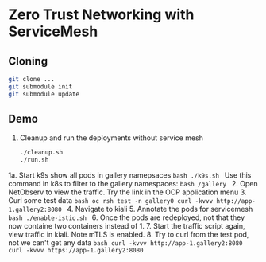 # Zero Trust Networking with ServiceMesh

## Cloning

```bash
git clone ...
git submodule init
git submodule update
```

## Demo

1. Cleanup and run the deployments without service mesh
    ```bash
    ./cleanup.sh
    ./run.sh
    ```
1a. Start k9s show all pods in gallery namepsaces
    ```bash
    ./k9s.sh
    ```
    Use this command in k8s to filter to the gallery namespaces:
    ```bash
    /gallery
    ```
2. Open NetObserv to view the traffic. Try the link in the OCP application menu
3. Curl some test data
    ```bash
    oc rsh test -n gallery0
    curl -kvvv http://app-1.gallery2:8080
    ```
4. Navigate to kiali
5. Annotate the pods for servicemesh
    ```bash
    ./enable-istio.sh
    ```
6. Once the pods are redeployed, not that they now containe two containers instead of 1.
7. Start the traffic script again, view traffic in kiali. Note mTLS is enabled.
8. Try to curl from the test pod, not we can't get any data
    ```bash
    curl -kvvv http://app-1.gallery2:8080
    curl -kvvv https://app-1.gallery2:8080
    ```
